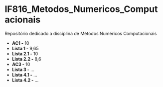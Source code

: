 # IF816_Metodos_Numericos_Computacionais
Repositório dedicado a disciplina de Métodos Numéricos Computacionais

- **AC1 -** 10
- **Lista 1 -** 9,65
- **Lista 2.1 -** 10
- **Lista 2.2 -** 8,6
- **AC3 -** 10
- **Lista 3 -** ...
- **Lista 4.1 -** ...
- **Lista 4.2 -** ...
